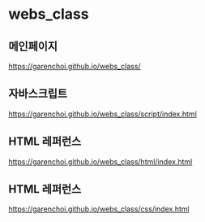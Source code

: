 # webs_class

## 메인페이지
https://garenchoi.github.io/webs_class/

## 자바스크립트
https://garenchoi.github.io/webs_class/script/index.html

## HTML 레퍼런스
https://garenchoi.github.io/webs_class/html/index.html

## HTML 레퍼런스
https://garenchoi.github.io/webs_class/css/index.html
